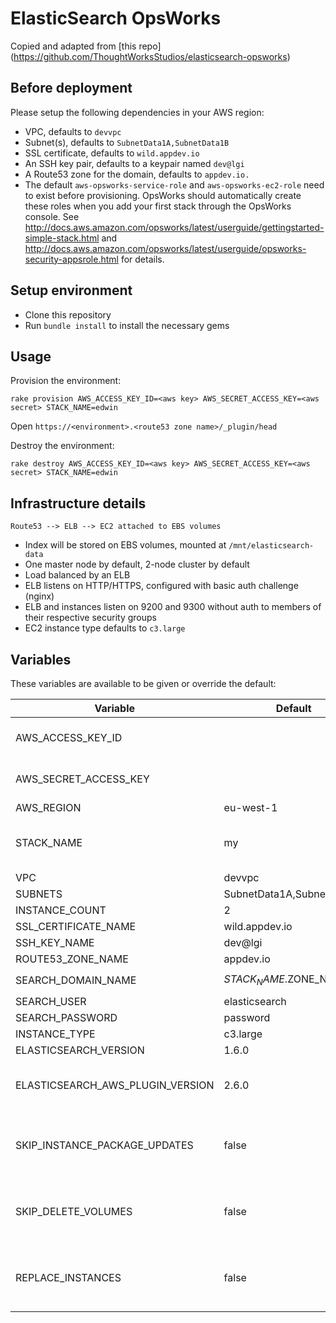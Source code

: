 # ElasticSearch OpsWorks

Copied and adapted from [this repo] (https://github.com/ThoughtWorksStudios/elasticsearch-opsworks)

## Before deployment

Please setup the following dependencies in your AWS region:

* VPC, defaults to `devvpc`
* Subnet(s), defaults to `SubnetData1A,SubnetData1B`
* SSL certificate, defaults to `wild.appdev.io`
* An SSH key pair, defaults to a keypair named `dev@lgi`
* A Route53 zone for the domain, defaults to `appdev.io.`
* The default `aws-opsworks-service-role` and `aws-opsworks-ec2-role` need to exist before provisioning. OpsWorks should automatically create these roles when you add your first stack through the OpsWorks console. See http://docs.aws.amazon.com/opsworks/latest/userguide/gettingstarted-simple-stack.html and http://docs.aws.amazon.com/opsworks/latest/userguide/opsworks-security-appsrole.html for details.

## Setup environment

* Clone this repository
* Run `bundle install` to install the necessary gems

## Usage

Provision the environment:

    rake provision AWS_ACCESS_KEY_ID=<aws key> AWS_SECRET_ACCESS_KEY=<aws secret> STACK_NAME=edwin

Open `https://<environment>.<route53 zone name>/_plugin/head`

Destroy the environment:

    rake destroy AWS_ACCESS_KEY_ID=<aws key> AWS_SECRET_ACCESS_KEY=<aws secret> STACK_NAME=edwin


## Infrastructure details

    Route53 --> ELB --> EC2 attached to EBS volumes

* Index will be stored on EBS volumes, mounted at `/mnt/elasticsearch-data`
* One master node by default, 2-node cluster by default
* Load balanced by an ELB
* ELB listens on HTTP/HTTPS, configured with basic auth challenge (nginx)
* ELB and instances listen on 9200 and 9300 without auth to members of their respective security groups
* EC2 instance type defaults to `c3.large`

## Variables

These variables are available to be given or override the default:

| Variable                         | Default                   | Explanation                        |
|----------------------------------|---------------------------|------------------------------------|
| AWS_ACCESS_KEY_ID                |                           | needed, will not run without       |
| AWS_SECRET_ACCESS_KEY            |                           | needed, will not run without       |
| AWS_REGION                       | eu-west-1                 |                                    |
| STACK_NAME                       | my                        | name of the CF and OpsWorks stacks |
| VPC                              | devvpc                    |                                    |
| SUBNETS                          | SubnetData1A,SubnetData1B |                                    |
| INSTANCE_COUNT                   | 2                         |                                    |
| SSL_CERTIFICATE_NAME             | wild.appdev.io            |                                    |
| SSH_KEY_NAME                     | dev@lgi                   |                                    |
| ROUTE53_ZONE_NAME                | appdev.io                 |                                    |
| SEARCH_DOMAIN_NAME               | $STACK_NAME.$ZONE_NAME    | i.e. `my.appdev.io`                |
| SEARCH_USER                      | elasticsearch             |                                    |
| SEARCH_PASSWORD                  | password                  |                                    |
| INSTANCE_TYPE                    | c3.large                  |                                    |
| ELASTICSEARCH_VERSION            | 1.6.0                     |                                    |
| ELASTICSEARCH_AWS_PLUGIN_VERSION | 2.6.0                     | needs to be compatible to ES version |
| SKIP_INSTANCE_PACKAGE_UPDATES    | false                     | if true doesn't install updates on provision |
| SKIP_DELETE_VOLUMES              | false                     | if true doesn't delete EBS volumes on destroy |
| REPLACE_INSTANCES                | false                     | if true replaces existing instances on re-provision |
